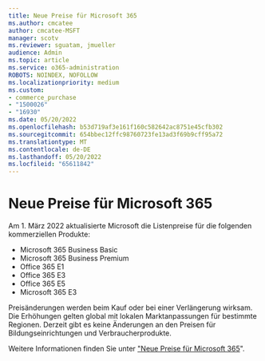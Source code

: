 ```yaml
---
title: Neue Preise für Microsoft 365
ms.author: cmcatee
author: cmcatee-MSFT
manager: scotv
ms.reviewer: sguatam, jmueller
audience: Admin
ms.topic: article
ms.service: o365-administration
ROBOTS: NOINDEX, NOFOLLOW
ms.localizationpriority: medium
ms.custom:
- commerce_purchase
- "1500026"
- "16930"
ms.date: 05/20/2022
ms.openlocfilehash: b53d719af3e161f160c582642ac8751e45cfb302
ms.sourcegitcommit: 654bbec12ffc98760723fe13ad3f69b9cff95a72
ms.translationtype: MT
ms.contentlocale: de-DE
ms.lasthandoff: 05/20/2022
ms.locfileid: "65611842"
---
```

# <a name="new-pricing-for-microsoft-365"></a>Neue Preise für Microsoft 365

Am 1. März 2022 aktualisierte Microsoft die Listenpreise für die folgenden kommerziellen Produkte:

- Microsoft 365 Business Basic
- Microsoft 365 Business Premium
- Office 365 E1
- Office 365 E3
- Office 365 E5
- Microsoft 365 E3

Preisänderungen werden beim Kauf oder bei einer Verlängerung wirksam. Die Erhöhungen gelten global mit lokalen Marktanpassungen für bestimmte Regionen. Derzeit gibt es keine Änderungen an den Preisen für Bildungseinrichtungen und Verbraucherprodukte.

Weitere Informationen finden Sie unter ["Neue Preise für Microsoft 365](https://www.microsoft.com/microsoft-365/blog/2021/08/19/new-pricing-for-microsoft-365/)".